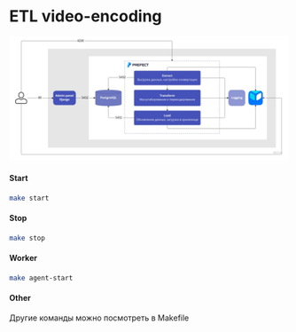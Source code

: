 # ETL video-encoding

![alt text](arch/arch.jpg)
#### Start
```bash
make start
```

#### Stop
```bash
make stop
```

#### Worker
```bash
make agent-start
```

#### Other
Другие команды можно посмотреть в Makefile